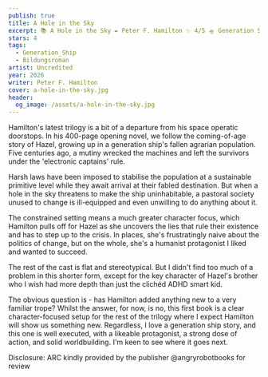 ```yaml
---
publish: true
title: A Hole in the Sky
excerpt: 📚 A Hole in the Sky ✒️ Peter F. Hamilton ✨ 4/5 🛸 Generation Ship, Bildungsroman 🖌️ Uncredited
stars: 4
tags:
  - Generation_Ship
  - Bildungsroman
artist: Uncredited
year: 2026
writer: Peter F. Hamilton
cover: a-hole-in-the-sky.jpg
header:
  og_image: /assets/a-hole-in-the-sky.jpg
---
```

Hamilton's latest trilogy is a bit of a departure from his space operatic doorstops. In his 400-page opening novel, we follow the coming-of-age story of Hazel, growing up in a generation ship's fallen agrarian population. Five centuries ago, a mutiny wrecked the machines and left the survivors under the 'electronic captains' rule.

Harsh laws have been imposed to stabilise the population at a sustainable primitive level while they await arrival at their fabled destination. But when a hole in the sky threatens to make the ship uninhabitable, a pastoral society unused to change is ill-equipped and even unwilling to do anything about it.

The constrained setting means a much greater character focus, which Hamilton pulls off for Hazel as she uncovers the lies that rule their existence and has to step up to the crisis. In places, she's frustratingly naive about the politics of change, but on the whole, she's a humanist protagonist I liked and wanted to succeed.

The rest of the cast is flat and stereotypical. But I didn't find too much of a problem in this shorter form, except for the key character of Hazel's brother who I wish had more depth than just the clichéd ADHD smart kid. 

The obvious question is - has Hamilton added anything new to a very familiar trope? Whilst the answer, for now, is no, this first book is a clear character-focused setup for the rest of the trilogy where I expect Hamilton will show us something new. Regardless, I love a generation ship story, and this one is well executed, with a likeable protagonist, a strong dose of action, and solid worldbuilding. I'm keen to see where it goes next.

Disclosure: ARC kindly provided by the publisher @angryrobotbooks for review
